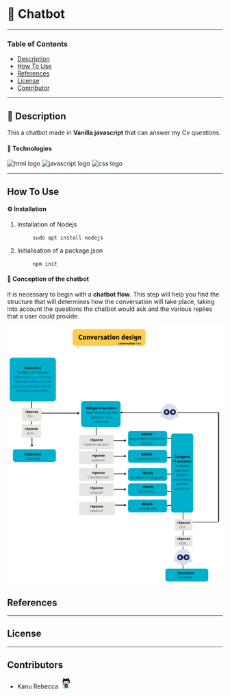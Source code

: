 # 🚀 Chatbot
---

### Table of Contents


- [Description](#description)
- [How To Use](#how-to-use)
- [References](#references)
- [License](#license)
- [Contributor](#contributor)

---

## 📖 Description

This a chatbot made in **Vanilla javascript** that can answer my Cv questions.

#### 🔬 Technologies

<div>

<img src="https://img.shields.io/badge/HTML5-E34F26?style=for-the-badge&logo=html5&logoColor=white" alt="html logo"/>
<img src="https://img.shields.io/badge/JavaScript-323330?style=for-the-badge&logo=javascript&logoColor=F7DF1E" alt="javascript logo"/>
<img src="https://img.shields.io/badge/CSS3-1572B6?style=for-the-badge&logo=css3&logoColor=white" alt="css logo"/>

</div>


---

## How To Use

#### ⚙️ Installation

1. Installation of Nodejs

            sudo apt install nodejs

2. Initialisation of a package.json

            npm init

#### 🔨 Conception of the chatbot

It is necessary to begin with a **chatbot flow**. This step will help you find the structure that will determines how the conversation will take place, taking into account the questions the chatbot would ask and the various replies that a user could provide.

<img src="./assets/img/conversation_flow.png" alt="dialogue flow image"/>      

## References

---

## License

---

## Contributors

- <spam>Kanu Rebecca</spam> [<img alt="githb link" width="30px" src="./assets/img/Octocat.jpg"/>][github]
<!-- 
- <spam>Kanu Rebecca</spam> [<img alt="linkedin link" src="https://img.shields.io/badge/GitHub-100000?style=for-the-badge&logo=github&logoColor=white"/>][github] -->


<br />
<br />

[github]: https://github.com/RebeccaRamalho
